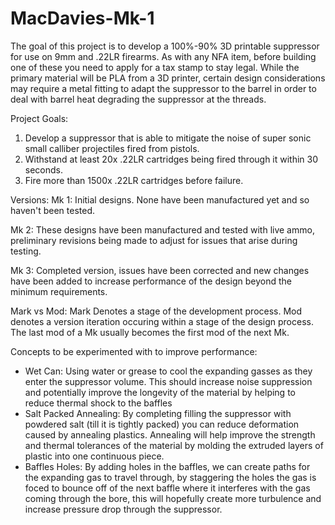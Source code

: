 # MacDavies-Mk-1

  The goal of this project is to develop a 100%-90% 3D printable suppressor for use on 9mm and .22LR firearms. As with any NFA item, before building one of these you need to apply for a tax stamp to stay legal. While the primary material will be PLA from a 3D printer, certain design considerations may require a metal fitting to adapt the suppressor to the barrel in order to deal with barrel heat degrading the suppressor at the threads.

  Project Goals:
1. Develop a suppressor that is able to mitigate the noise of super sonic small calliber projectiles fired from pistols.
3. Withstand at least 20x .22LR cartridges being fired through it within 30 seconds.
4. Fire more than 1500x .22LR cartridges before failure.

  Versions:
Mk 1: Initial designs. None have been manufactured yet and so haven't been tested.

Mk 2: These designs have been manufactured and tested with live ammo, preliminary revisions being made to adjust for issues that arise during testing.

Mk 3: Completed version, issues have been corrected and new changes have been added to increase performance of the design beyond the minimum requirements.

  Mark vs Mod:
Mark Denotes a stage of the development process. Mod denotes a version iteration occuring within a stage of the design process. The last mod of a Mk usually becomes the first mod of the next Mk.

  Concepts to be experimented with to improve performance:
- Wet Can: Using water or grease to cool the expanding gasses as they enter the suppressor volume. This should increase noise suppression and potentially improve the longevity of the material by helping to reduce thermal shock to the baffles
- Salt Packed Annealing: By completing filling the suppressor with powdered salt (till it is tightly packed) you can reduce deformation caused by annealing plastics. Annealing will help improve the strength and thermal tolerances of the material by molding the extruded layers of plastic into one continuous piece.
- Baffles Holes: By adding holes in the baffles, we can create paths for the expanding gas to travel through, by staggering the holes the gas is foced to bounce off of the next baffle where it interferes with the gas coming through the bore, this will hopefully create more turbulence and increase pressure drop through the suppressor.
